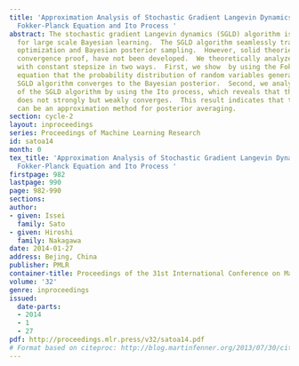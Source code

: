 ```yaml
---
title: 'Approximation Analysis of Stochastic Gradient Langevin Dynamics  by using
  Fokker-Planck Equation and Ito Process '
abstract: The stochastic gradient Langevin dynamics (SGLD) algorithm is appealing
  for large scale Bayesian learning.  The SGLD algorithm seamlessly transit stochastic
  optimization and Bayesian posterior sampling.  However, solid theories, such as
  convergence proof, have not been developed.  We theoretically analyze the SGLD algorithm
  with constant stepsize in two ways.  First, we show  by using the Fokker-Planck
  equation that the probability distribution of random variables generated by the
  SGLD algorithm converges to the Bayesian posterior.  Second, we analyze the convergence
  of the SGLD algorithm by using the Ito process, which reveals that the SGLD algorithm
  does not strongly but weakly converges.  This result indicates that the SGLD algorithm
  can be an approximation method for posterior averaging.
section: cycle-2
layout: inproceedings
series: Proceedings of Machine Learning Research
id: satoa14
month: 0
tex_title: 'Approximation Analysis of Stochastic Gradient Langevin Dynamics  by using
  Fokker-Planck Equation and Ito Process '
firstpage: 982
lastpage: 990
page: 982-990
sections: 
author:
- given: Issei
  family: Sato
- given: Hiroshi
  family: Nakagawa
date: 2014-01-27
address: Bejing, China
publisher: PMLR
container-title: Proceedings of the 31st International Conference on Machine Learning
volume: '32'
genre: inproceedings
issued:
  date-parts:
  - 2014
  - 1
  - 27
pdf: http://proceedings.mlr.press/v32/satoa14.pdf
# Format based on citeproc: http://blog.martinfenner.org/2013/07/30/citeproc-yaml-for-bibliographies/
---
```

